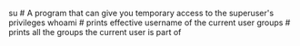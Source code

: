 su # A program that can give you temporary access to the superuser's privileges
whoami # prints effective username of the current user
groups # prints all the groups the current user is part of

